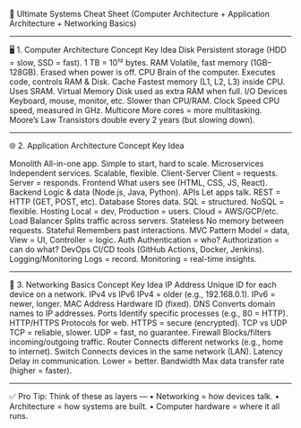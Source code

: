 🧠 Ultimate Systems Cheat Sheet
(Computer Architecture + Application Architecture + Networking Basics)
________________________________________
🖥️ 1. Computer Architecture
Concept	Key Idea
Disk	Persistent storage (HDD = slow, SSD = fast). 1 TB = 10¹² bytes.
RAM	Volatile, fast memory (1GB–128GB). Erased when power is off.
CPU	Brain of the computer. Executes code, controls RAM & Disk.
Cache	Fastest memory (L1, L2, L3) inside CPU. Uses SRAM.
Virtual Memory	Disk used as extra RAM when full.
I/O Devices	Keyboard, mouse, monitor, etc. Slower than CPU/RAM.
Clock Speed	CPU speed, measured in GHz.
Multicore	More cores = more multitasking.
Moore’s Law	Transistors double every 2 years (but slowing down).
________________________________________
🌐 2. Application Architecture
Concept	Key Idea

Monolith	All-in-one app. Simple to start, hard to scale.
Microservices	Independent services. Scalable, flexible.
Client-Server	Client = requests. Server = responds.
Frontend	What users see (HTML, CSS, JS, React).
Backend	Logic & data (Node.js, Java, Python).
APIs	Let apps talk. REST = HTTP (GET, POST, etc).
Database	Stores data. SQL = structured. NoSQL = flexible.
Hosting	Local = dev, Production = users. Cloud = AWS/GCP/etc.
Load Balancer	Splits traffic across servers.
Stateless	No memory between requests.
Stateful	Remembers past interactions.
MVC Pattern	Model = data, View = UI, Controller = logic.
Auth	Authentication = who? Authorization = can do what?
DevOps	CI/CD tools (GitHub Actions, Docker, Jenkins).
Logging/Monitoring	Logs = record. Monitoring = real-time insights.
________________________________________
📡 3. Networking Basics
Concept	Key Idea
IP Address	Unique ID for each device on a network.
IPv4 vs IPv6	IPv4 = older (e.g., 192.168.0.1). IPv6 = newer, longer.
MAC Address	Hardware ID (fixed).
DNS	Converts domain names to IP addresses.
Ports	Identify specific processes (e.g., 80 = HTTP).
HTTP/HTTPS	Protocols for web. HTTPS = secure (encrypted).
TCP vs UDP	TCP = reliable, slower. UDP = fast, no guarantee.
Firewall	Blocks/filters incoming/outgoing traffic.
Router	Connects different networks (e.g., home to internet).
Switch	Connects devices in the same network (LAN).
Latency	Delay in communication. Lower = better.
Bandwidth	Max data transfer rate (higher = faster).
________________________________________
✅ Pro Tip: Think of these as layers —
•	Networking = how devices talk.
•	Architecture = how systems are built.
•	Computer hardware = where it all runs.
